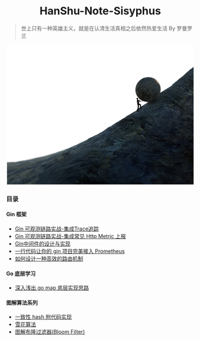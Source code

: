 
<h1 align="center">HanShu-Note-Sisyphus</h1>

>世上只有一种英雄主义，就是在认清生活真相之后依然热爱生活  By 罗曼罗兰

<p align="center">
 <img src="img.png" alt="Image">
</p>


### 目录

#### Gin 框架

- [Gin 可观测链路实战-集成Trace追踪](./Gin%20框架相关/Gin%20可观测链路实战-集成Trace追踪/Gin%20可观测链路实战-集成Trace追踪.md)
- [Gin 可观测链路实战-集成常见 Http Metric 上报](./Gin%20框架相关/Gin%20可观测链路实战-集成常见%20Http%20Metric%20上报/Gin%20可观测链路实战-集成常见%20Http%20Metric%20上报.md)
- [Gin中间件的设计与实现](./Gin%20框架相关/Gin中间件的设计与实现/Gin中间件的设计与实现.md)
- [一行代码让你的 gin 项目完美接入 Prometheus](./Gin%20框架相关/一行代码让你的%20gin%20项目完美接入%20Prometheus/一行代码让你的%20gin%20项目完美接入%20Prometheus.md)
- [如何设计一种高效的路由机制](./Gin%20框架相关/如何设计一种高效的路由机制/如何设计一种高效的路由机制%3F.md)

#### Go 底层学习
- [深入浅出 go map 底层实现思路](./Go学习笔记/深入浅出%20go%20map%20底层实现思路/深入浅出%20go%20map%20底层实现思路.md)

#### 图解算法系列
- [一致性 hash 附代码实现](./图解算法/一致性Hash/图解一致性%20hash.md)
- [雪花算法](./图解算法/雪花算法/雪花算法.md)
- [图解布隆过滤器(Bloom Filter)](./图解算法/图解布隆过滤器(Bloom%20Filter)原理附带Golang%20实现/图解布隆过滤器(Bloom%20Filter)原理附带Golang%20实现.md)


